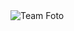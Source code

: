 
<img src="https://andriiveremi.github.io/Andrii-Veremii-resume/img/project-filmoteka.jpg" alt="Team Foto">
